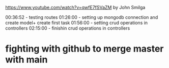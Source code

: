 https://www.youtube.com/watch?v=qwfE7fSVaZM
by John Smilga

00:36:52 - testing routes
01:26:00 - setting up mongodb connection and create model+ create first task
01:56:00 - setting crud operations in controllers
02:15:00 - finishin crud operations in controllers




# fighting with github to merge master with main